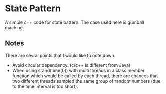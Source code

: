 # State Pattern
A simple c++ code for state pattern. The case used here is gumball machine. 

## Notes
There are sevral points that I would like to note down.
- Avoid circular dependency. (c/c++ is different from Java)
- When using srand(time(0)) with multi threads in a class member function which would be called by each thread, there are chances that two different threads sampled the same group of random numbers (due to the time interval is too short).
